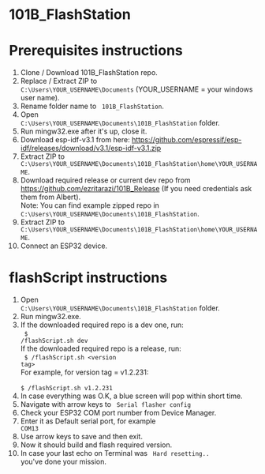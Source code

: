 # 101B_FlashStation

# Prerequisites instructions
1. Clone / Download 101B_FlashStation repo.
2. Replace / Extract ZIP to <code> C:\Users\YOUR_USERNAME\Documents</code> (YOUR_USERNAME = your windows user name).
3. Rename folder name to <code> 101B_FlashStation</code>.
4. Open <code> C:\Users\YOUR_USERNAME\Documents\101B_FlashStation</code> folder.
5. Run mingw32.exe after it's up, close it.
6. Download esp-idf-v3.1 from here: https://github.com/espressif/esp-idf/releases/download/v3.1/esp-idf-v3.1.zip
7. Extract ZIP to <code> C:\Users\YOUR_USERNAME\Documents\101B_FlashStation\home\YOUR_USERNAME</code>.
8. Download required release or current dev repo from https://github.com/ezritarazi/101B_Release (If you need credentials ask them from Albert). <br/>
Note: You can find example zipped repo in <code> C:\Users\YOUR_USERNAME\Documents\101B_FlashStation</code>.
9. Extract ZIP to <code> C:\Users\YOUR_USERNAME\Documents\101B_FlashStation\home\YOUR_USERNAME</code>.
10. Connect an ESP32 device. <br/>

# flashScript instructions
1. Open <code> C:\Users\YOUR_USERNAME\Documents\101B_FlashStation</code> folder.
2. Run mingw32.exe.
3. If the downloaded required repo is a dev one, run:<br/>
 <code> $ /flashScript.sh dev</code><br/>
   If the downloaded required repo is a release, run:<br/>
 <code> $ /flashScript.sh \<version tag></code><br/>
   For example, for version tag = v1.2.231:<br/> 
 <code> $ /flashScript.sh v1.2.231</code><br/>
4. In case everything was O.K, a blue screen will pop within short time.<br/>
5. Navigate with arrow keys to <code> Serial flasher config</code>
6. Check your ESP32 COM port number from Device Manager.
7. Enter it as Default serial port, for example <code> COM13</code>
8. Use arrow keys to save and then exit.
9. Now it should build and flash required version.
10. In case your last echo on Terminal was <code> Hard resetting.. </code> you've done your mission.
 
